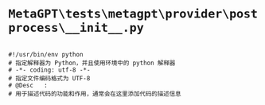 # `MetaGPT\tests\metagpt\provider\postprocess\__init__.py`

```

#!/usr/bin/env python
# 指定解释器为 Python，并且使用环境中的 python 解释器
# -*- coding: utf-8 -*-
# 指定文件编码格式为 UTF-8
# @Desc   :
# 用于描述代码的功能和作用，通常会在这里添加代码的描述信息

```